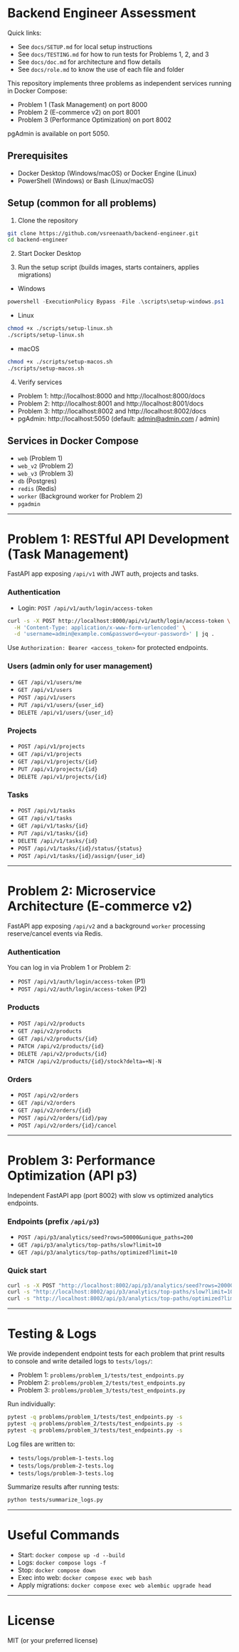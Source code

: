 # Backend Engineer Assessment

Quick links:

- See `docs/SETUP.md` for local setup instructions
- See `docs/TESTING.md` for how to run tests for Problems 1, 2, and 3
- See `docs/doc.md` for architecture and flow details
- See `docs/role.md` to know the use of each file and folder

This repository implements three problems as independent services running in Docker Compose:

- Problem 1 (Task Management) on port 8000
- Problem 2 (E-commerce v2) on port 8001
- Problem 3 (Performance Optimization) on port 8002

pgAdmin is available on port 5050.

## Prerequisites

- Docker Desktop (Windows/macOS) or Docker Engine (Linux)
- PowerShell (Windows) or Bash (Linux/macOS)

## Setup (common for all problems)

1) Clone the repository

```bash
git clone https://github.com/vsreenaath/backend-engineer.git
cd backend-engineer
```

2) Start Docker Desktop

3) Run the setup script (builds images, starts containers, applies migrations)

- Windows

```powershell
powershell -ExecutionPolicy Bypass -File .\scripts\setup-windows.ps1
```

- Linux

```bash
chmod +x ./scripts/setup-linux.sh
./scripts/setup-linux.sh
```

- macOS

```bash
chmod +x ./scripts/setup-macos.sh
./scripts/setup-macos.sh
```

4) Verify services

- Problem 1: http://localhost:8000 and http://localhost:8000/docs
- Problem 2: http://localhost:8001 and http://localhost:8001/docs
- Problem 3: http://localhost:8002 and http://localhost:8002/docs
- pgAdmin: http://localhost:5050 (default: admin@admin.com / admin)

## Services in Docker Compose

- `web` (Problem 1)
- `web_v2` (Problem 2)
- `web_v3` (Problem 3)
- `db` (Postgres)
- `redis` (Redis)
- `worker` (Background worker for Problem 2)
- `pgadmin`

---

# Problem 1: RESTful API Development (Task Management)

FastAPI app exposing `/api/v1` with JWT auth, projects and tasks.

### Authentication

- Login: `POST /api/v1/auth/login/access-token`

```bash
curl -s -X POST http://localhost:8000/api/v1/auth/login/access-token \
  -H 'Content-Type: application/x-www-form-urlencoded' \
  -d 'username=admin@example.com&password=<your-password>' | jq .
```

Use `Authorization: Bearer <access_token>` for protected endpoints.

### Users (admin only for user management)

- `GET /api/v1/users/me`
- `GET /api/v1/users`
- `POST /api/v1/users`
- `PUT /api/v1/users/{user_id}`
- `DELETE /api/v1/users/{user_id}`

### Projects

- `POST /api/v1/projects`
- `GET /api/v1/projects`
- `GET /api/v1/projects/{id}`
- `PUT /api/v1/projects/{id}`
- `DELETE /api/v1/projects/{id}`

### Tasks

- `POST /api/v1/tasks`
- `GET /api/v1/tasks`
- `GET /api/v1/tasks/{id}`
- `PUT /api/v1/tasks/{id}`
- `DELETE /api/v1/tasks/{id}`
- `POST /api/v1/tasks/{id}/status/{status}`
- `POST /api/v1/tasks/{id}/assign/{user_id}`

---

# Problem 2: Microservice Architecture (E-commerce v2)

FastAPI app exposing `/api/v2` and a background `worker` processing reserve/cancel events via Redis.

### Authentication

You can log in via Problem 1 or Problem 2:

- `POST /api/v1/auth/login/access-token` (P1)
- `POST /api/v2/auth/login/access-token` (P2)

### Products

- `POST /api/v2/products`
- `GET /api/v2/products`
- `GET /api/v2/products/{id}`
- `PATCH /api/v2/products/{id}`
- `DELETE /api/v2/products/{id}`
- `PATCH /api/v2/products/{id}/stock?delta=+N|-N`

### Orders

- `POST /api/v2/orders`
- `GET /api/v2/orders`
- `GET /api/v2/orders/{id}`
- `POST /api/v2/orders/{id}/pay`
- `POST /api/v2/orders/{id}/cancel`

---

# Problem 3: Performance Optimization (API p3)

Independent FastAPI app (port 8002) with slow vs optimized analytics endpoints.

### Endpoints (prefix `/api/p3`)

- `POST /api/p3/analytics/seed?rows=50000&unique_paths=200`
- `GET /api/p3/analytics/top-paths/slow?limit=10`
- `GET /api/p3/analytics/top-paths/optimized?limit=10`

### Quick start

```bash
curl -s -X POST "http://localhost:8002/api/p3/analytics/seed?rows=20000&unique_paths=150" | jq .
curl -s "http://localhost:8002/api/p3/analytics/top-paths/slow?limit=10" | jq .
curl -s "http://localhost:8002/api/p3/analytics/top-paths/optimized?limit=10" | jq .
```

---

# Testing & Logs

We provide independent endpoint tests for each problem that print results to console and write detailed logs to `tests/logs/`:

- Problem 1: `problems/problem_1/tests/test_endpoints.py`
- Problem 2: `problems/problem_2/tests/test_endpoints.py`
- Problem 3: `problems/problem_3/tests/test_endpoints.py`

Run individually:

```bash
pytest -q problems/problem_1/tests/test_endpoints.py -s
pytest -q problems/problem_2/tests/test_endpoints.py -s
pytest -q problems/problem_3/tests/test_endpoints.py -s
```

Log files are written to:

- `tests/logs/problem-1-tests.log`
- `tests/logs/problem-2-tests.log`
- `tests/logs/problem-3-tests.log`

Summarize results after running tests:

```bash
python tests/summarize_logs.py
```

---


# Useful Commands

- Start: `docker compose up -d --build`
- Logs: `docker compose logs -f`
- Stop: `docker compose down`
- Exec into web: `docker compose exec web bash`
- Apply migrations: `docker compose exec web alembic upgrade head`

---

# License

MIT (or your preferred license)
